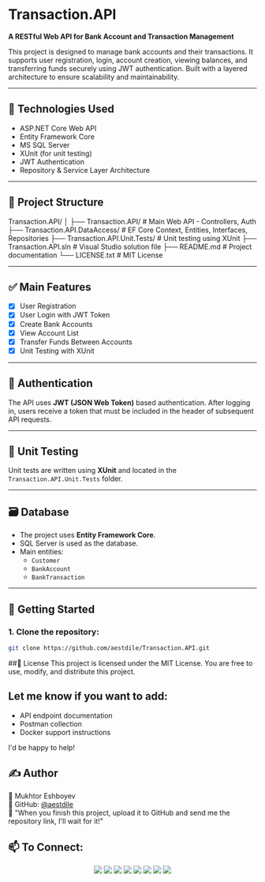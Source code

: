 # Transaction.API

**A RESTful Web API for Bank Account and Transaction Management**

This project is designed to manage bank accounts and their transactions. It supports user registration, login, account creation, viewing balances, and transferring funds securely using JWT authentication. Built with a layered architecture to ensure scalability and maintainability.

---

## 🔧 Technologies Used

- ASP.NET Core Web API  
- Entity Framework Core  
- MS SQL Server  
- XUnit (for unit testing)  
- JWT Authentication  
- Repository & Service Layer Architecture  

---

## 📁 Project Structure

Transaction.API/
│
├── Transaction.API/ # Main Web API - Controllers, Auth
├── Transaction.API.DataAccess/ # EF Core Context, Entities, Interfaces, Repositories
├── Transaction.API.Unit.Tests/ # Unit testing using XUnit
├── Transaction.API.sln # Visual Studio solution file
├── README.md # Project documentation
└── LICENSE.txt # MIT License


---

## ✅ Main Features

- [x] User Registration  
- [x] User Login with JWT Token  
- [x] Create Bank Accounts  
- [x] View Account List  
- [x] Transfer Funds Between Accounts  
- [x] Unit Testing with XUnit  

---

## 🔐 Authentication

The API uses **JWT (JSON Web Token)** based authentication. After logging in, users receive a token that must be included in the header of subsequent API requests.

---

## 🧪 Unit Testing

Unit tests are written using **XUnit** and located in the `Transaction.API.Unit.Tests` folder.

---

## 🗃️ Database

- The project uses **Entity Framework Core**.
- SQL Server is used as the database.
- Main entities:  
  - `Customer`  
  - `BankAccount`  
  - `BankTransaction`  

---

## 🚀 Getting Started

### 1. Clone the repository:

```bash
git clone https://github.com/aestdile/Transaction.API.git
```
##📄 License
This project is licensed under the MIT License.
You are free to use, modify, and distribute this project.


## Let me know if you want to add:
- API endpoint documentation
- Postman collection
- Docker support instructions

I'd be happy to help!

## ✍️ Author
👤 Mukhtor Eshboyev\
🔗 GitHub: [@aestdile](https://github.com/aestdile)\
📌 "When you finish this project, upload it to GitHub and send me the repository link, I'll wait for it!"

## 📫 To Connect:
<div align="center">
  <a href="https://t.me/aestdile"><img src="https://img.shields.io/badge/Telegram-2CA5E0?style=for-the-badge&logo=telegram&logoColor=white" /></a>
  <a href="https://github.com/aestdile"><img src="https://img.shields.io/badge/GitHub-100000?style=for-the-badge&logo=github&logoColor=white" /></a>
  <a href="https://leetcode.com/aestdile"><img src="https://img.shields.io/badge/LeetCode-FFA116?style=for-the-badge&logo=leetcode&logoColor=black" /></a>
  <a href="https://linkedin.com/in/aestdile"><img src="https://img.shields.io/badge/LinkedIn-0077B5?style=for-the-badge&logo=linkedin&logoColor=white" /></a>
  <a href="https://youtube.com/@aestdile"><img src="https://img.shields.io/badge/YouTube-FF0000?style=for-the-badge&logo=youtube&logoColor=white" /></a>
  <a href="https://instagram.com/aestdile"><img src="https://img.shields.io/badge/Instagram-E4405F?style=for-the-badge&logo=instagram&logoColor=white" /></a>
  <a href="https://facebook.com/aestdile"><img src="https://img.shields.io/badge/Facebook-1877F2?style=for-the-badge&logo=facebook&logoColor=white" /></a>
  <a href="mailto:aestdile@gmail.com"><img src="https://img.shields.io/badge/Gmail-D14836?style=for-the-badge&logo=gmail&logoColor=white" /></a>
</div>
